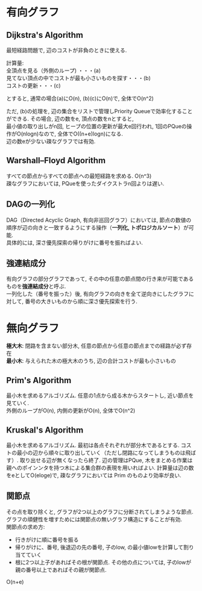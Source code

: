 # 有向グラフ

## Dijkstra's Algorithm

最短経路問題で, 辺のコストが非負のときに使える.

計算量:  
全頂点を見る（外側のループ) ・・・(a)  
見てない頂点の中でコストが最も小さいものを探す・・・(b)  
コストの更新・・・(c)  

とすると, 通常の場合(a)にO(n), (b)(c)にO(n)で, 全体でO(n^2)  

ただ, (b)の処理を, 辺の集合をリストで管理しPriority Queueで効率化することができる. その場合, 辺の数をe, 頂点の数をnとすると,  
最小値の取り出しがn回, ヒープの位置の更新が最大e回行われ, 1回のPQueの操作がO(nlogn)なので, 全体でO((n+e)logn)になる.  
辺の数eが少ない疎なグラフでは有効.

## Warshall–Floyd Algorithm

すべての節点からすべての節点への最短経路を求める. O(n^3)  
疎なグラフにおいては, PQueを使ったダイクストラn回よりは遅い.  

## DAGの一列化

DAG（Directed Acyclic Graph, 有向非巡回グラフ）においては, 節点の数値の順序が辺の向きと一致するようにする操作（**一列化, トポロジカルソート**）が可能.  
具体的には, 深さ優先探索の帰りがけに番号を振ればよい.

## 強連結成分

有向グラフの部分グラフであって, その中の任意の節点間の行き来が可能であるものを**強連結成分**と呼ぶ.  
一列化した（番号を振った）後, 有向グラフの向きを全て逆向きにしたグラフに対して, 番号の大きいものから順に深さ優先探索を行う.

# 無向グラフ

**極大木**: 閉路を含まない部分木, 任意の節点から任意の節点までの経路が必ず存在  
**最小木**: 与えられた木の極大木のうち, 辺の合計コストが最も小さいもの  

## Prim's Algorithm

最小木を求めるアルゴリズム. 任意の1点から成る木からスタートし, 近い節点を見ていく.  
外側のループがO(n), 内側の更新がO(n), 全体でO(n^2)

## Kruskal's Algorithm

最小木を求めるアルゴリズム. 最初は各点それぞれが部分木であるとする. コストの最小の辺から順々に取り出していく（ただし閉路になってしまうものは飛ばす）. 取り出せる辺が無くなったら終了. 辺の管理はPQue, 木をまとめる作業は親へのポインンタを持つ木による集合群の表現を用いればよい. 計算量は辺の数をeとしてO(eloge)で, 疎なグラフにおいては Prim のものより効率が良い.

## 関節点

その点を取り除くと, グラフが2つ以上のグラフに分断されてしまうような節点. グラフの頑健性を増すためには関節点の無いグラフ構造にすることが有効.  
関節点の求め方:  
- 行きがけに順に番号を振る
- 帰りがけに、番号, 後退辺の先の番号, 子のlow, の最小値lowを計算して割り当てていく  
- 根に2つ以上子があればその根が関節点. その他の点については, 子のlowが親の番号以上であればその親が関節点.  

O(n+e)
